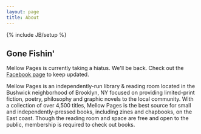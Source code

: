 ```yaml
---
layout: page
title: About
---
```

{% include JB/setup %}

<h2>Gone Fishin'</h2>
<p>Mellow Pages is currently taking a hiatus. We'll be back. Check out the <a href="https://www.facebook.com/MellowPagesLibrary">Facebook page</a> to keep updated.</p>

<p>Mellow Pages is an independently-run library &amp; reading room located in the Bushwick neighborhood of Brooklyn, NY focused on providing limited-print fiction, poetry, philosophy and graphic novels to the local community. With a collection of over 4,500 titles, Mellow Pages is the best source for small and independently-pressed books, including zines and chapbooks, on the East coast. Though the reading room and space are free and open to the public, membership is required to check out books.</p>